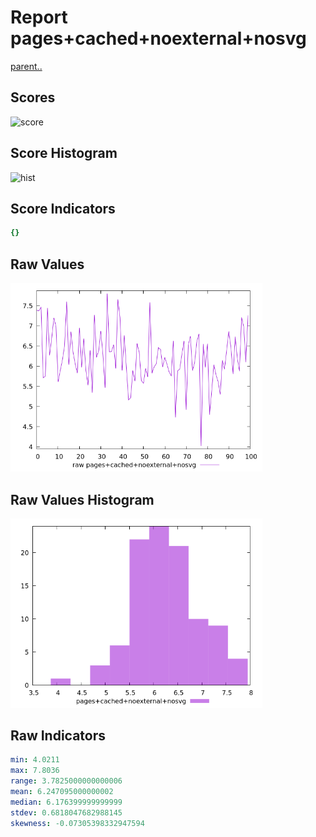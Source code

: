 # Report pages+cached+noexternal+nosvg

[parent..](./..)  


## Scores

![score](./score.png)  

## Score Histogram

![hist](./hist.png)  

## Score Indicators

```yaml
{}

```

## Raw Values

![raw](./raw.png)  

## Raw Values Histogram

![raw hist](./raw_hist.png)  

## Raw Indicators

```yaml
min: 4.0211
max: 7.8036
range: 3.7825000000000006
mean: 6.247095000000002
median: 6.176399999999999
stdev: 0.6818047682988145
skewness: -0.07305398332947594

```

<style>
  img {
    max-width: 80%;
  }
</style>
      
